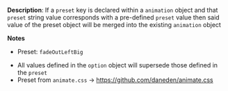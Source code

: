__Description__: If a `preset` key is declared within a `animation` object and that `preset` string value corresponds with a pre-defined `preset` value then said value of the preset object will be merged into the existing `animation` object

__Notes__

+ Preset: `fadeOutLeftBig`
- All values defined in the `option` object will supersede those defined in the `preset`
- Preset from `animate.css` -> https://github.com/daneden/animate.css